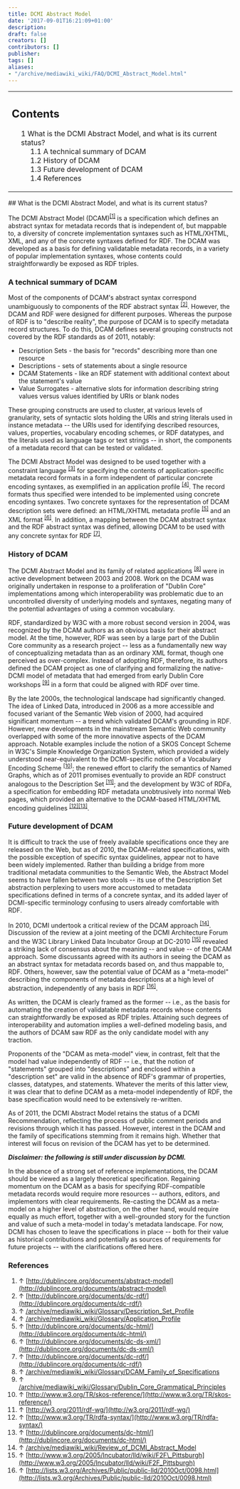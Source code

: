 ```yaml
---
title: DCMI Abstract Model
date: '2017-09-01T16:21:09+01:00'
description: 
draft: false
creators: []
contributors: []
publisher: 
tags: []
aliases:
- "/archive/mediawiki_wiki/FAQ/DCMI_Abstract_Model.html"
---
```


<table id="toc" class="toc">
  <tr>
    <td>
      <div id="toctitle">
        <h2>Contents</h2>
      </div>
      <ul>
        <li class="toclevel-1 tocsection-1">
          <a href="#What_is_the_DCMI_Abstract_Model.2C_and_what_is_its_current_status.3F"><span class="tocnumber">1</span> <span class="toctext">What is the DCMI Abstract Model, and what is its current status?</span></a>
          <ul>
            <li class="toclevel-2 tocsection-2"><a href="#A_technical_summary_of_DCAM"><span class="tocnumber">1.1</span> <span class="toctext">A technical summary of DCAM</span></a></li>
            <li class="toclevel-2 tocsection-3"><a href="#History_of_DCAM"><span class="tocnumber">1.2</span> <span class="toctext">History of DCAM</span></a></li>
            <li class="toclevel-2 tocsection-4"><a href="#Future_development_of_DCAM"><span class="tocnumber">1.3</span> <span class="toctext">Future development of DCAM</span></a></li>
            <li class="toclevel-2 tocsection-5"><a href="#References"><span class="tocnumber">1.4</span> <span class="toctext">References</span></a></li>
          </ul>
        </li>
      </ul>
    </td>
  </tr>
</table>
<script>if (window.showTocToggle) { var tocShowText = "show"; var tocHideText = "hide"; showTocToggle(); } </script>
## What is the DCMI Abstract Model, and what is its current status? 

The DCMI Abstract Model (DCAM)<sup id="cite_ref-0" class="reference"><a href="#cite_note-0">[1]</a></sup> is a specification which defines an abstract syntax for metadata records that is independent of, but mappable to, a diversity of concrete implementation syntaxes such as HTML/XHTML, XML, and any of the concrete syntaxes defined for RDF. The DCAM was developed as a basis for defining validatable metadata records, in a variety of popular implementation syntaxes, whose contents could straightforwardly be exposed as RDF triples.

### A technical summary of DCAM 

Most of the components of DCAM's abstract syntax correspond unambiguously to components of the RDF abstract syntax <sup id="cite_ref-1" class="reference"><a href="#cite_note-1">[2]</a></sup>. However, the DCAM and RDF were designed for different purposes. Whereas the purpose of RDF is to "describe reality", the purpose of DCAM is to specify metadata record structures. To do this, DCAM defines several grouping constructs not covered by the RDF standards as of 2011, notably:

- Description Sets - the basis for "records" describing more than one resource
- Descriptions - sets of statements about a single resource
- DCAM Statements - like an RDF statement with additional context about the statement's value
- Value Surrogates - alternative slots for information describing string values versus values identified by URIs or blank nodes

These grouping constructs are used to cluster, at various levels of granularity, sets of syntactic slots holding the URIs and string literals used in instance metadata -- the URIs used for identifying described resources, values, properties, vocabulary encoding schemes, or RDF datatypes, and the literals used as language tags or text strings -- in short, the components of a metadata record that can be tested or validated.

The DCMI Abstract Model was designed to be used together with a constraint language <sup id="cite_ref-2" class="reference"><a href="#cite_note-2">[3]</a></sup> for specifying the contents of application-specific metadata record formats in a form independent of particular concrete encoding syntaxes, as exemplified in an application profile <sup id="cite_ref-3" class="reference"><a href="#cite_note-3">[4]</a></sup>. The record formats thus specified were intended to be implemented using concrete encoding syntaxes. Two concrete syntaxes for the representation of DCAM description sets were defined: an HTML/XHTML metadata profile <sup id="cite_ref-4" class="reference"><a href="#cite_note-4">[5]</a></sup> and an XML format <sup id="cite_ref-5" class="reference"><a href="#cite_note-5">[6]</a></sup>. In addition, a mapping between the DCAM abstract syntax and the RDF abstract syntax was defined, allowing DCAM to be used with any concrete syntax for RDF <sup id="cite_ref-6" class="reference"><a href="#cite_note-6">[7]</a></sup>.

### History of DCAM 

The DCMI Abstract Model and its family of related applications <sup id="cite_ref-7" class="reference"><a href="#cite_note-7">[8]</a></sup> were in active development between 2003 and 2008. Work on the DCAM was originally undertaken in response to a proliferation of "Dublin Core" implementations among which interoperability was problematic due to an uncontrolled diversity of underlying models and syntaxes, negating many of the potential advantages of using a common vocabulary.

RDF, standardized by W3C with a more robust second version in 2004, was recognized by the DCAM authors as an obvious basis for their abstract model. At the time, however, RDF was seen by a large part of the Dublin Core community as a research project -- less as a fundamentally new way of conceptualizing metadata than as an ordinary XML format, though one perceived as over-complex. Instead of adopting RDF, therefore, its authors defined the DCAM project as one of clarifying and formalizing the native-DCMI model of metadata that had emerged from early Dublin Core workshops <sup id="cite_ref-8" class="reference"><a href="#cite_note-8">[9]</a></sup> in a form that could be aligned with RDF over time.

By the late 2000s, the technological landscape had significantly changed. The idea of Linked Data, introduced in 2006 as a more accessible and focused variant of the Semantic Web vision of 2000, had acquired significant momentum -- a trend which validated DCAM's grounding in RDF. However, new developments in the mainstream Semantic Web community overlapped with some of the more innovative aspects of the DCAM approach. Notable examples include the notion of a SKOS Concept Scheme in W3C's Simple Knowledge Organization System, which provided a widely understood near-equivalent to the DCMI-specific notion of a Vocabulary Encoding Scheme <sup id="cite_ref-9" class="reference"><a href="#cite_note-9">[10]</a></sup>; the renewed effort to clarify the semantics of Named Graphs, which as of 2011 promises eventually to provide an RDF construct analogous to the Description Set <sup id="cite_ref-10" class="reference"><a href="#cite_note-10">[11]</a></sup>; and the development by W3C of RDFa, a specification for embedding RDF metadata unobtrusively into normal Web pages, which provided an alternative to the DCAM-based HTML/XHTML encoding guidelines <sup id="cite_ref-11" class="reference"><a href="#cite_note-11">[12]</a></sup><sup id="cite_ref-12" class="reference"><a href="#cite_note-12">[13]</a></sup>.

### Future development of DCAM 

It is difficult to track the use of freely available specifications once they are released on the Web, but as of 2010, the DCAM-related specifications, with the possible exception of specific syntax guidelines, appear not to have been widely implemented. Rather than building a bridge from more traditional metadata communities to the Semantic Web, the Abstract Model seems to have fallen between two stools -- its use of the Description Set abstraction perplexing to users more accustomed to metadata specifications defined in terms of a concrete syntax, and its added layer of DCMI-specific terminology confusing to users already comfortable with RDF.

In 2010, DCMI undertook a critical review of the DCAM approach <sup id="cite_ref-13" class="reference"><a href="#cite_note-13">[14]</a></sup>. Discussion of the review at a joint meeting of the DCMI Architecture Forum and the W3C Library Linked Data Incubator Group at DC-2010 <sup id="cite_ref-14" class="reference"><a href="#cite_note-14">[15]</a></sup> revealed a striking lack of consensus about the meaning -- and value -- of the DCAM approach. Some discussants agreed with its authors in seeing the DCAM as an abstract syntax for metadata records based on, and thus mappable to, RDF. Others, however, saw the potential value of DCAM as a "meta-model" describing the components of metadata descriptions at a high level of abstraction, independently of any basis in RDF <sup id="cite_ref-15" class="reference"><a href="#cite_note-15">[16]</a></sup>.

As written, the DCAM is clearly framed as the former -- i.e., as the basis for automating the creation of validatable metadata records whose contents can straightforwardly be exposed as RDF triples. Attaining such degrees of interoperability and automation implies a well-defined modeling basis, and the authors of DCAM saw RDF as the only candidate model with any traction.

Proponents of the "DCAM as meta-model" view, in contrast, felt that the model had value independently of RDF -- i.e., that the notion of "statements" grouped into "descriptions" and enclosed within a "description set" are valid in the absence of RDF's grammar of properties, classes, datatypes, and statements. Whatever the merits of this latter view, it was clear that to define DCAM as a meta-model independently of RDF, the base specification would need to be extensively re-written.

As of 2011, the DCMI Abstract Model retains the status of a DCMI Recommendation, reflecting the process of public comment periods and revisions through which it has passed. However, interest in the DCAM and the family of specifications stemming from it remains high. Whether that interest will focus on revision of the DCAM has yet to be determined.

***Disclaimer: the following is still under discussion by DCMI.***

In the absence of a strong set of reference implementations, the DCAM should be viewed as a largely theoretical specification. Regaining momentum on the DCAM as a basis for specifying RDF-compatible metadata records would require more resources -- authors, editors, and implementors with clear requirements. Re-casting the DCAM as a meta-model on a higher level of abstraction, on the other hand, would require equally as much effort, together with a well-grounded story for the function and value of such a meta-model in today's metadata landscape. For now, DCMI has chosen to leave the specifications in place -- both for their value as historical contributions and potentially as sources of requirements for future projects -- with the clarifications offered here.

### References 

1. ↑ [http://dublincore.org/documents/abstract-model](http://dublincore.org/documents/abstract-model)
2. ↑ [http://dublincore.org/documents/dc-rdf/](http://dublincore.org/documents/dc-rdf/)
3. ↑ [/archive/mediawiki_wiki/Glossary/Description\_Set\_Profile](/archive/mediawiki_wiki/Glossary/Description_Set_Profile)
4. ↑ [/archive/mediawiki_wiki/Glossary/Application\_Profile](/archive/mediawiki_wiki/Glossary/Application_Profile)
5. ↑ [http://dublincore.org/documents/dc-html/](http://dublincore.org/documents/dc-html/)
6. ↑ [http://dublincore.org/documents/dc-ds-xml/](http://dublincore.org/documents/dc-ds-xml/)
7. ↑ [http://dublincore.org/documents/dc-rdf/](http://dublincore.org/documents/dc-rdf/)
8. ↑ [/archive/mediawiki_wiki/Glossary/DCAM\_Family\_of\_Specifications](/archive/mediawiki_wiki/Glossary/DCAM_Family_of_Specifications)
9. ↑ [/archive/mediawiki_wiki/Glossary/Dublin\_Core\_Grammatical\_Principles](/archive/mediawiki_wiki/Glossary/Dublin_Core_Grammatical_Principles)
10. ↑ [http://www.w3.org/TR/skos-reference/](http://www.w3.org/TR/skos-reference/)
11. ↑ [http://w3.org/2011/rdf-wg/](http://w3.org/2011/rdf-wg/)
12. ↑ [http://www.w3.org/TR/rdfa-syntax/](http://www.w3.org/TR/rdfa-syntax/)
13. ↑ [http://dublincore.org/documents/dc-html/](http://dublincore.org/documents/dc-html/)
14. ↑ [/archive/mediawiki_wiki/Review\_of\_DCMI\_Abstract\_Model](/archive/mediawiki_wiki/Review_of_DCMI_Abstract_Model)
15. ↑ [http://www.w3.org/2005/Incubator/lld/wiki/F2F\_Pittsburgh](http://www.w3.org/2005/Incubator/lld/wiki/F2F_Pittsburgh)
16. ↑ [http://lists.w3.org/Archives/Public/public-lld/2010Oct/0098.html](http://lists.w3.org/Archives/Public/public-lld/2010Oct/0098.html)
<!-- 
NewPP limit report
Preprocessor node count: 309/1000000
Post-expand include size: 0/2097152 bytes
Template argument size: 0/2097152 bytes
Expensive parser function count: 0/100
-->
